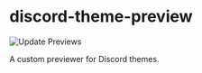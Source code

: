# discord-theme-preview
![Update Previews](https://github.com/AAGaming00/discord-theme-preview/workflows/Update%20Previews/badge.svg)

A custom previewer for Discord themes.
